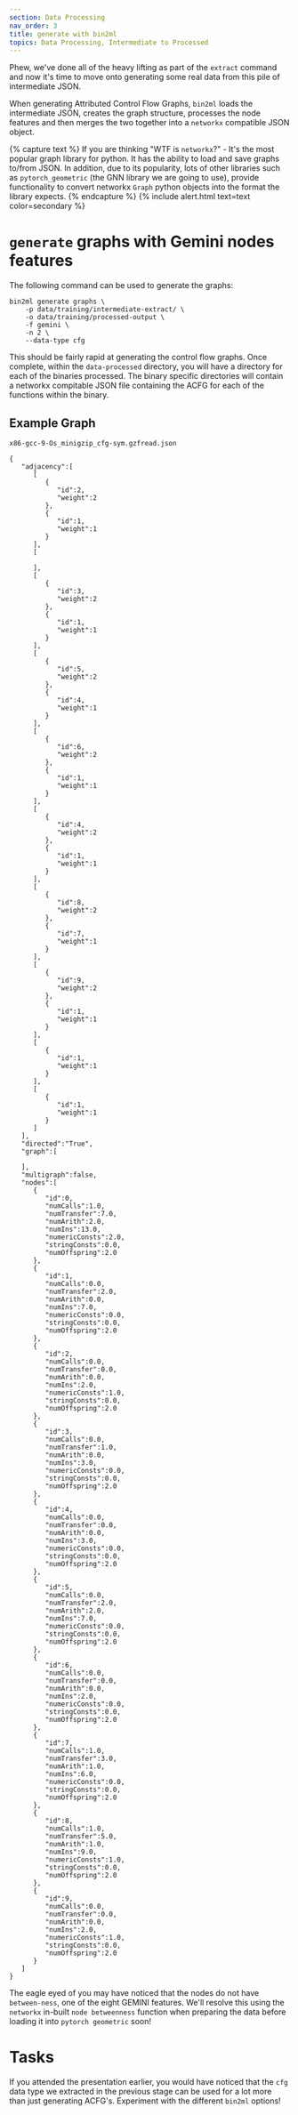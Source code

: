 ```yaml
---
section: Data Processing
nav_order: 3
title: generate with bin2ml
topics: Data Processing, Intermediate to Processed
---
```

Phew, we've done all of the heavy lifting as part of the `extract` command and now it's time to move 
onto generating some real data from this pile of intermediate JSON.

When generating Attributed Control Flow Graphs, `bin2ml` loads the intermediate JSON, creates the graph
structure, processes the node features and then merges the two together into a `networkx` compatible
JSON object.

{% capture text %}
If you are thinking "WTF is `networkx`?" - It's the most popular graph library for python. It has 
the ability to load and save graphs to/from JSON. In addition, due to its popularity, lots of 
other libraries such as `pytorch_geometric` (the GNN library we are going to use), provide functionality
to convert networkx `Graph` python objects into the format the library expects. 
{% endcapture %}
{% include alert.html text=text color=secondary %}

# `generate` graphs with Gemini nodes features

The following command can be used to generate the graphs:

```
bin2ml generate graphs \
    -p data/training/intermediate-extract/ \
    -o data/training/processed-output \
    -f gemini \
    -n 2 \
    --data-type cfg
```

This should be fairly rapid at generating the control flow graphs. Once complete, within the `data-processed` directory,
you will have a directory for each of the binaries processed. The binary specific directories will contain a networkx compitable
JSON file containing the ACFG for each of the functions within the binary.

## Example Graph

`x86-gcc-9-Os_minigzip_cfg-sym.gzfread.json`

```
{
   "adjacency":[
      [
         {
            "id":2,
            "weight":2
         },
         {
            "id":1,
            "weight":1
         }
      ],
      [
         
      ],
      [
         {
            "id":3,
            "weight":2
         },
         {
            "id":1,
            "weight":1
         }
      ],
      [
         {
            "id":5,
            "weight":2
         },
         {
            "id":4,
            "weight":1
         }
      ],
      [
         {
            "id":6,
            "weight":2
         },
         {
            "id":1,
            "weight":1
         }
      ],
      [
         {
            "id":4,
            "weight":2
         },
         {
            "id":1,
            "weight":1
         }
      ],
      [
         {
            "id":8,
            "weight":2
         },
         {
            "id":7,
            "weight":1
         }
      ],
      [
         {
            "id":9,
            "weight":2
         },
         {
            "id":1,
            "weight":1
         }
      ],
      [
         {
            "id":1,
            "weight":1
         }
      ],
      [
         {
            "id":1,
            "weight":1
         }
      ]
   ],
   "directed":"True",
   "graph":[
      
   ],
   "multigraph":false,
   "nodes":[
      {
         "id":0,
         "numCalls":1.0,
         "numTransfer":7.0,
         "numArith":2.0,
         "numIns":13.0,
         "numericConsts":2.0,
         "stringConsts":0.0,
         "numOffspring":2.0
      },
      {
         "id":1,
         "numCalls":0.0,
         "numTransfer":2.0,
         "numArith":0.0,
         "numIns":7.0,
         "numericConsts":0.0,
         "stringConsts":0.0,
         "numOffspring":2.0
      },
      {
         "id":2,
         "numCalls":0.0,
         "numTransfer":0.0,
         "numArith":0.0,
         "numIns":2.0,
         "numericConsts":1.0,
         "stringConsts":0.0,
         "numOffspring":2.0
      },
      {
         "id":3,
         "numCalls":0.0,
         "numTransfer":1.0,
         "numArith":0.0,
         "numIns":3.0,
         "numericConsts":0.0,
         "stringConsts":0.0,
         "numOffspring":2.0
      },
      {
         "id":4,
         "numCalls":0.0,
         "numTransfer":0.0,
         "numArith":0.0,
         "numIns":3.0,
         "numericConsts":0.0,
         "stringConsts":0.0,
         "numOffspring":2.0
      },
      {
         "id":5,
         "numCalls":0.0,
         "numTransfer":2.0,
         "numArith":2.0,
         "numIns":7.0,
         "numericConsts":0.0,
         "stringConsts":0.0,
         "numOffspring":2.0
      },
      {
         "id":6,
         "numCalls":0.0,
         "numTransfer":0.0,
         "numArith":0.0,
         "numIns":2.0,
         "numericConsts":0.0,
         "stringConsts":0.0,
         "numOffspring":2.0
      },
      {
         "id":7,
         "numCalls":1.0,
         "numTransfer":3.0,
         "numArith":1.0,
         "numIns":6.0,
         "numericConsts":0.0,
         "stringConsts":0.0,
         "numOffspring":2.0
      },
      {
         "id":8,
         "numCalls":1.0,
         "numTransfer":5.0,
         "numArith":1.0,
         "numIns":9.0,
         "numericConsts":1.0,
         "stringConsts":0.0,
         "numOffspring":2.0
      },
      {
         "id":9,
         "numCalls":0.0,
         "numTransfer":0.0,
         "numArith":0.0,
         "numIns":2.0,
         "numericConsts":1.0,
         "stringConsts":0.0,
         "numOffspring":2.0
      }
   ]
}
```

The eagle eyed of you may have noticed that the nodes do not have `between-ness`, one of the eight GEMINI features. We'll resolve this
using the `networkx` in-built `node betweenness` function when preparing the data before loading it into `pytorch geometric` soon!

# Tasks

If you attended the presentation earlier, you would have noticed that the `cfg` data type we extracted in the previous stage can be used 
for a lot more than just generating ACFG's. Experiment with the different `bin2ml` options!